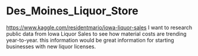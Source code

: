 # Des_Moines_Liquor_Store
https://www.kaggle.com/residentmario/iowa-liquor-sales
I want to research public data from Iowa Liquor Sales to see how material costs are trending year-to-year.
this information would be great information for starting businesses with new liquor licenses.

